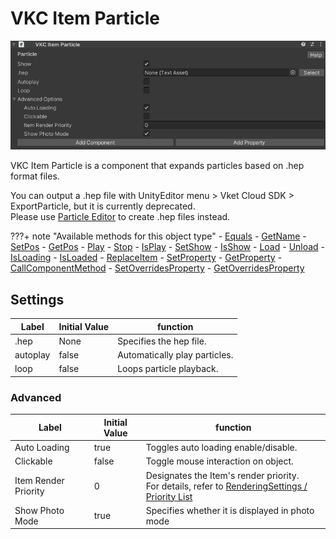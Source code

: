 # VKC Item Particle

![HEOParticle](img/HEOParticle.jpg)

VKC Item Particle is a component that expands particles based on .hep format files. <br/>

You can output a .hep file with UnityEditor menu > Vket Cloud SDK > ExportParticle, but it is currently deprecated. <br/>
Please use [Particle Editor](../particleeditor/pe_about_particleeditor.md) to create .hep files instead.

???+ note "Available methods for this object type"
    - [Equals](../hs/hs_class_item.md#equals)
    - [GetName](../hs/hs_class_item.md#getname)
    - [SetPos](../hs/hs_class_item.md#setpos)
    - [GetPos](../hs/hs_class_item.md#getpos)
    - [Play](../hs/hs_class_item.md#play)
    - [Stop](../hs/hs_class_item.md#stop)
    - [IsPlay](../hs/hs_class_item.md#isplay)
    - [SetShow](../hs/hs_class_item.md#setshow)
    - [IsShow](../hs/hs_class_item.md#isshow)
    - [Load](../hs/hs_class_item.md#load)
    - [Unload](../hs/hs_class_item.md#unload)
    - [IsLoading](../hs/hs_class_item.md#isloading)
    - [IsLoaded](../hs/hs_class_item.md#isloaded)
    - [ReplaceItem](../hs/hs_class_item.md#replacetexture)
    - [SetProperty](../hs/hs_class_item.md#setproperty)
    - [GetProperty](../hs/hs_class_item.md#getproperty)
    - [CallComponentMethod](../hs/hs_class_item.md#callcomponentmethod)
    - [SetOverridesProperty](../hs/hs_class_item.md#setoverridesproperty)
    - [GetOverridesProperty](../hs/hs_class_item.md#getoverridesproperty)

## Settings

| Label | Initial Value | function |
| ---- | ---- | ---- |
| .hep | None | Specifies the hep file. |
| autoplay | false | Automatically play particles. |
| loop | false | Loops particle playback. |

### Advanced

| Label | Initial Value | function |
| ---- | ---- | ---- |
| Auto Loading | true | Toggles auto loading enable/disable. |
| Clickable | false | Toggle mouse interaction on object. |
| Item Render Priority | 0 | Designates the Item's render priority. <br> For details, refer to [RenderingSettings / Priority List](../VketCloudSettings/RenderingSettings.md) |
| Show Photo Mode | true | Specifies whether it is displayed in photo mode |